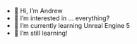 - 👋 Hi, I’m Andrew
- 👀 I’m interested in ... everything?
- 🌱 I’m currently learning Unreal Engine 5
- 💞️ I’m still learning!

<!---
NotyalcAn/NotyalcAn is a ✨ special ✨ repository because its `README.md` (this file) appears on your GitHub profile.
You can click the Preview link to take a look at your changes.
--->
